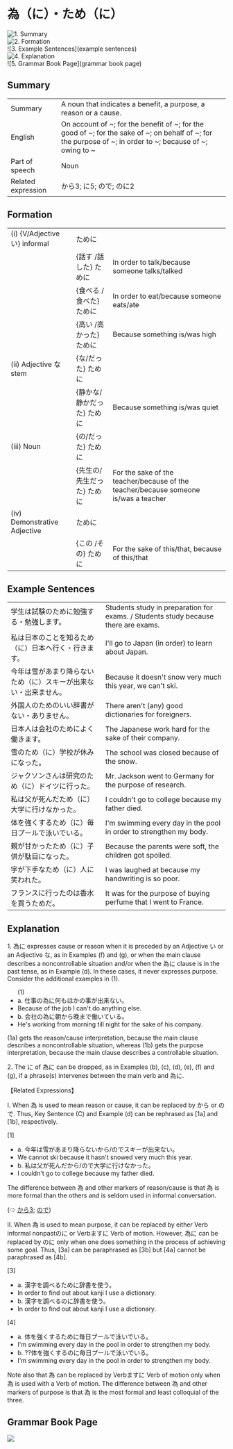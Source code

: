 # 為（に）・ため（に）

![1. Summary](summary)<br>
![2. Formation](formation)<br>
![3. Example Sentences](example sentences)<br>
![4. Explanation](explanation)<br>
![5. Grammar Book Page](grammar book page)<br>


## Summary

<table><tr>   <td>Summary</td>   <td>A noun that indicates a benefit, a purpose, a reason or a cause.</td></tr><tr>   <td>English</td>   <td>On account of ~; for the benefit of ~; for the good of ~; for the sake of ~; on behalf of ~; for the purpose of ~; in order to ~; because of ~; owing to ~</td></tr><tr>   <td>Part of speech</td>   <td>Noun</td></tr><tr>   <td>Related expression</td>   <td>から3; に5; ので; のに2</td></tr></table>

## Formation

<table class="table"> <tbody><tr class="tr head"> <td class="td"><span class="numbers">(i)</span> <span> <span class="bold">{V/Adjective い}    informal</span></span></td> <td class="td"><span class="concept">ために</span> </td> <td class="td"><span>&nbsp;</span></td> </tr> <tr class="tr"> <td class="td"><span>&nbsp;</span></td> <td class="td"><span>{話す /話した} <span class="concept">ために</span></span></td> <td class="td"><span>In    order to talk/because someone talks/talked</span></td> </tr> <tr class="tr"> <td class="td"><span>&nbsp;</span></td> <td class="td"><span>{食べる /食べた} <span class="concept">ために</span></span></td> <td class="td"><span>In    order to eat/because someone eats/ate</span></td> </tr> <tr class="tr"> <td class="td"><span>&nbsp;</span></td> <td class="td"><span>{高い /高かった} <span class="concept">ために</span></span></td> <td class="td"><span>Because    something is/was high</span></td> </tr> <tr class="tr head"> <td class="td"><span class="numbers">(ii)</span> <span> <span class="bold">Adjective な stem</span></span></td> <td class="td"><span>{<span class="concept">な</span>/<span class="concept">だった</span>} <span class="concept">ために</span></span></td> <td class="td"><span>&nbsp;</span></td> </tr> <tr class="tr"> <td class="td"><span>&nbsp;</span></td> <td class="td"><span>{静か<span class="concept">な</span>/静か<span class="concept">だった</span>} <span class="concept">ために</span></span></td> <td class="td"><span>Because    something is/was quiet</span></td> </tr> <tr class="tr head"> <td class="td"><span class="numbers">(iii)</span> <span> <span class="bold">Noun</span></span></td> <td class="td"><span>{<span class="concept">の</span>/<span class="concept">だった</span>} <span class="concept">ために</span></span></td> <td class="td"><span>&nbsp;</span></td> </tr> <tr class="tr"> <td class="td"><span>&nbsp;</span></td> <td class="td"><span>{先生<span class="concept">の</span>/先生<span class="concept">だった</span>} <span class="concept">ために</span></span></td> <td class="td"><span>For    the sake of the teacher/because of the teacher/because someone is/was a    teacher</span></td> </tr> <tr class="tr head"> <td class="td"><span class="numbers">(iv)</span> <span> <span class="bold">Demonstrative Adjective</span></span></td> <td class="td"><span class="concept">ために</span> </td> <td class="td"><span>&nbsp;</span></td> </tr> <tr class="tr"> <td class="td"><span>&nbsp;</span></td> <td class="td"><span>{この /その} <span class="concept">ために</span></span></td> <td class="td"><span>For    the sake of this/that, because of this/that</span></td> </tr></tbody></table>

## Example Sentences

<table><tr>   <td>学生は試験のために勉強する・勉強します。</td>   <td>Students study in preparation for exams. / Students study because there are exams.</td></tr><tr>   <td>私は日本のことを知るため（に）日本へ行く・行きます。</td>   <td>I'll go to Japan (in order) to learn about Japan.</td></tr><tr>   <td>今年は雪があまり降らないため（に）スキーが出来ない・出来ません。</td>   <td>Because it doesn't snow very much this year, we can't ski.</td></tr><tr>   <td>外国人のためのいい辞書がない・ありません。</td>   <td>There aren't (any) good dictionaries for foreigners.</td></tr><tr>   <td>日本人は会社のためによく働きます。</td>   <td>The Japanese work hard for the sake of their company.</td></tr><tr>   <td>雪のため（に）学校が休みになった。</td>   <td>The school was closed because of the snow.</td></tr><tr>   <td>ジャクソンさんは研究のため（に）ドイツに行った。</td>   <td>Mr. Jackson went to Germany for the purpose of research.</td></tr><tr>   <td>私は父が死んだため（に）大学に行けなかった。</td>   <td>I couldn't go to college because my father died.</td></tr><tr>   <td>体を強くするため（に）毎日プールで泳いでいる。</td>   <td>I'm swimming every day in the pool in order to strengthen my body.</td></tr><tr>   <td>親が甘かったため（に）子供が駄目になった。</td>   <td>Because the parents were soft, the children got spoiled.</td></tr><tr>   <td>字が下手なため（に）人に笑われた。</td>   <td>I was laughed at because my handwriting is so poor.</td></tr><tr>   <td>フランスに行ったのは香水を買うためだ。</td>   <td>It was for the purpose of buying perfume that I went to France.</td></tr></table>

## Explanation

<p>1. <span class="cloze">為に</span> expresses cause or reason when it is preceded by an Adjective い or an Adjective な, as in Examples (f) and (g), or when the main clause describes a noncontrollable situation and/or when the <span class="cloze">為に</span> clause is in the past tense, as in Example (d). In these cases, it never expresses purpose. Consider the additional examples in (1).</p>  <ul>(1) <li>a. 仕事の<span class="cloze">為に</span>何もほかの事が出来ない。</li> <li>Because of the job I can't do anything else.</li> <div class="divide"></div> <li>b. 会社の<span class="cloze">為に</span>朝から晚まで働いている。</li> <li>He's working from morning till night for the sake of his company.</li> </ul>  <p>(1a) gets the reason/cause interpretation, because the main clause describes a noncontrollable situation, whereas (1b) gets the purpose interpretation, because the main clause describes a controllable situation.</p>  <p>2. The <span class="cloze">に</span> of <span class="cloze">為に</span> can be dropped, as in Examples (b), (c), (d), (e), (f) and (g), if a phrase(s) intervenes between the main verb and <span class="cloze">為に</span>.</p>  <p>【Related Expressions】</p>  <p>I. When <span class="cloze">為</span> is used to mean reason or cause, it can be replaced by から or ので. Thus, Key Sentence (C) and Example (d) can be rephrased as [1a] and [1b], respectively.</p>  <p>[1]</p>  <ul> <li>a. 今年は雪があまり降らないから/のでスキーが出来ない。</li> <li>We cannot ski because it hasn't snowed very much this year.</li> <div class="divide"></div> <li>b. 私は父が死んだから/ので大学に行けなかった。</li> <li>I couldn't go to college because my father died.</li> </ul>  <p>The difference between <span class="cloze">為</span> and other markers of reason/cause is that <span class="cloze">為</span> is more formal than the others and is seldom used in informal conversation.</p>  <p>(⇨ <a href="#㊦ から (3)">から3</a>; <a href="#㊦ ので">ので</a>)</p>  <p>II. When <span class="cloze">為</span> is used to mean purpose, it can be replaced by either Verb informal nonpastのに or Verbますに Verb of motion. However, <span class="cloze">為に</span> can be replaced by のに only when one does something in the process of achieving some goal. Thus, [3a] can be paraphrased as [3b] but [4a] cannot be paraphrased as [4b].</p>  <p>[3]</p>  <ul> <li>a. 漢字を調べるために</span>辞書を使う。</li> <li>In order to find out about kanji I use a dictionary.</li> <div class="divide"></div> <li>b. 漢字を調べるのに辞書を使う。</li> <li>In order to find out about kanji I use a dictionary.</li> </ul>  <p>[4]</p>  <ul> <li>a. 体を強くするために</span>毎日プールで泳いでいる。</li> <li>I'm swimming every day in the pool in order to strengthen my body.</li> <div class="divide"></div> <li>b. ??体を強くするのに毎日プールで泳いでいる。</li> <li>I'm swimming every day in the pool in order to strengthen my body.</li> </ul>  <p>Note also that 為</span> can be replaced by Verbますに Verb of motion only when 為</span> is used with a Verb of motion. The difference between 為</span> and other markers of purpose is that 為</span> is the most formal and least colloquial of the three.</p>

## Grammar Book Page

![](../img/Basic為に.png)

